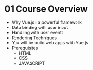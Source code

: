 # 01 Course Overview

- Why Vue.js i a powerful framework
- Data binding with user input
- Handling with user events
- Rendering Techniques
-  You will be build web apps with Vue.js
- Prerequisites
	- HTML
	- CSS
	- JAVASCRIPT
